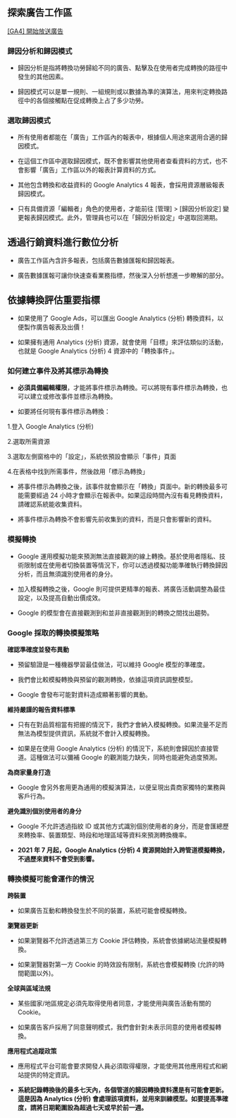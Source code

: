 ## 探索廣告工作區

[[GA4] 開始放送廣告](https://support.google.com/analytics/answer/10607798#zippy=%2C%E6%9C%AC%E6%96%87%E5%85%A7%E5%AE%B9)

### 歸因分析和歸因模式

* 歸因分析是指將轉換功勞歸給不同的廣告、點擊及在使用者完成轉換的路徑中發生的其他因素。

* 歸因模式可以是單一規則、一組規則或以數據為準的演算法，用來判定轉換路徑中的各個接觸點在促成轉換上占了多少功勞。

### 選取歸因模式

* 所有使用者都能在「廣告」工作區內的報表中，根據個人用途來選用合適的歸因模式。

* 在這個工作區中選取歸因模式，既不會影響其他使用者查看資料的方式，也不會影響「廣告」工作區以外的報表計算資料的方式。

* 其他包含轉換和收益資料的 Google Analytics 4 報表，會採用資源層級報表歸因模式。

* 只有具備資源「編輯者」角色的使用者，才能前往 [管理] > [歸因分析設定] 變更報表歸因模式。此外，管理員也可以在「歸因分析設定」中選取回溯期。

## 透過行銷資料進行數位分析

* 廣告工作區內含許多報表，包括廣告數據匯報和歸因報表。

* 廣告數據匯報可讓你快速查看業務指標，然後深入分析想進一步瞭解的部分。

## 依據轉換評估重要指標

* 如果使用了 Google Ads，可以匯出 Google Analytics (分析) 轉換資料，以便製作廣告報表及出價！

* 如果擁有通用 Analytics (分析) 資源，就會使用「目標」來評估類似的活動，也就是 Google Analytics (分析) 4 資源中的「轉換事件」。

### 如何建立事件及將其標示為轉換

* **必須具備編輯權限**，才能將事件標示為轉換。可以將現有事件標示為轉換，也可以建立或修改事件並標示為轉換。

* 如要將任何現有事件標示為轉換：

1.登入 Google Analytics (分析)

2.選取所需資源

3.選取左側窗格中的「設定」，系統依預設會顯示「事件」頁面

4.在表格中找到所需事件，然後啟用「標示為轉換」

* 將事件標示為轉換之後，該事件就會顯示在「轉換」頁面中。新的轉換最多可能需要經過 24 小時才會顯示在報表中。如果這段時間內沒有看見轉換資料，請確認系統能收集資料。

* 將事件標示為轉換不會影響先前收集到的資料，而是只會影響新的資料。

### 模擬轉換

* Google 運用模擬功能來預測無法直接觀測的線上轉換。基於使用者隱私、技術限制或在使用者切換裝置等情況下，你可以透過模擬功能準確執行轉換歸因分析，而且無須識別使用者的身分。

* 加入模擬轉換之後，Google 則可提供更精準的報表、將廣告活動調整為最佳設定，以及提高自動出價成效。

* Google 的模型會在直接觀測到和並非直接觀測到的轉換之間找出趨勢。

### Google 採取的轉換模擬策略

**確認準確度並發布異動**

* 預留驗證是一種機器學習最佳做法，可以維持 Google 模型的準確度。

* 我們會比較模擬轉換與預留的觀測轉換，依據這項資訊調整模型。

* Google 會發布可能對資料造成顯著影響的異動。

**維持嚴謹的報告資料標準**

* 只有在對品質相當有把握的情況下，我們才會納入模擬轉換。如果流量不足而無法為模型提供資訊，系統就不會計入模擬轉換。

* 如果是在使用 Google Analytics (分析) 的情況下，系統則會歸因於直接管道。這種做法可以彌補 Google 的觀測能力缺失，同時也能避免過度預測。

**為商家量身打造**

* Google 會另外套用更為通用的模擬演算法，以便呈現出貴商家獨特的業務與客戶行為。

**避免識別個別使用者的身分**

* Google 不允許透過指紋 ID 或其他方式識別個別使用者的身分，而是會匯總歷來轉換率、裝置類型、時段和地理區域等資料來預測轉換機率。

* **2021 年 7 月起，Google Analytics (分析) 4 資源開始計入跨管道模擬轉換，不過歷來資料不會受到影響。**

### 轉換模擬可能會運作的情況

**跨裝置**

* 如果廣告互動和轉換發生於不同的裝置，系統可能會模擬轉換。

**瀏覽器更新**

* 如果瀏覽器不允許透過第三方 Cookie 評估轉換，系統會依據網站流量模擬轉換。

* 如果瀏覽器對第一方 Cookie 的時效設有限制，系統也會模擬轉換 (允許的時間範圍以外)。

**全球與區域法規**

* 某些國家/地區規定必須先取得使用者同意，才能使用與廣告活動有關的 Cookie。

* 如果廣告客戶採用了同意聲明模式，我們會針對未表示同意的使用者模擬轉換。

**應用程式追蹤政策**

* 應用程式平台可能會要求開發人員必須取得權限，才能使用其他應用程式和網站提供的特定資訊。

* **系統記錄轉換後的最多七天內，各個管道的歸因轉換資料還是有可能會更新。這是因為 Analytics (分析) 會處理該項資料，並用來訓練模型。如要提高準確度，請將日期範圍設為超過七天或早於前一週。**


